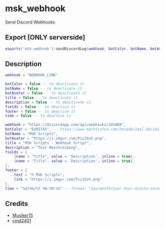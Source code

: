 # msk_webhook
Send Discord Webhooks

## Export [ONLY serverside]
```lua
exports['msk_webhook']:sendDiscordLog(webhook, botColor, botName, botAvatar, title, description, fields, footer, time)
```

## Description
```lua
webhook = "WEBHOOK_LINK"

botColor = false -- to deactivate it
botName = false -- to deactivate it
botAvatar = false -- to deactivate it
title = false -- to deactivate it
description = false -- to deactivate it
fields = false -- to deactive it
footer = false -- to deactive it
time = false -- to deactive it
```

```lua
webhook = "https://discordapp.com/api/webhooks/101088",
botColor = "6205745", -- https://www.mathsisfun.com/hexadecimal-decimal-colors.html
botName = "MSK Scripts",
botAvatar = "https://i.imgur.com/PizJGsh.png",
title = "MSK Scripts - Webhook Script",
description = "Test Beschreibung",
fields = {
    {name = "Title", value = 'Description', inline = true},
    {name = "Title", value = 'Description', inline = true},
},
footer = {
    text = "© MSK Scripts", 
    link = "https://i.imgur.com/PizJGsh.png"
},
time = "%d/%m/%Y %H:%M:%S" -- format: "day/month/year hour:minute:second"
```

## Credits
* [Musiker15](https://github.com/Musiker15)
* [cmd2401](https://github.com/cmd2401)
